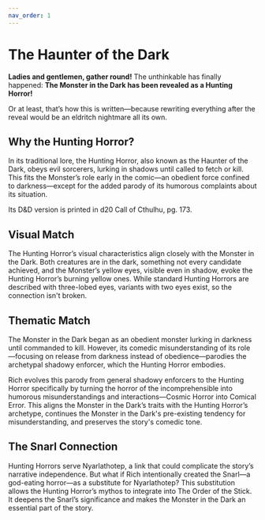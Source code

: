 ```yaml
---
nav_order: 1
---
```

# The Haunter of the Dark

**Ladies and gentlemen, gather round!** The unthinkable has finally happened: **The Monster in the Dark has been revealed as a Hunting Horror!**

Or at least, that’s how this is written—because rewriting everything after the reveal would be an eldritch nightmare all its own.

## Why the Hunting Horror?

In its traditional lore, the Hunting Horror, also known as the Haunter of the Dark, obeys evil sorcerers, lurking in shadows until called to fetch or kill. This fits the Monster’s role early in the comic—an obedient force confined to darkness—except for the added parody of its humorous complaints about its situation.

Its D&D version is printed in d20 Call of Cthulhu, pg. 173.

## Visual Match

The Hunting Horror’s visual characteristics align closely with the Monster in the Dark. Both creatures are in the dark, something not every candidate achieved, and the Monster’s yellow eyes, visible even in shadow, evoke the Hunting Horror’s burning yellow ones. While standard Hunting Horrors are described with three-lobed eyes, variants with two eyes exist, so the connection isn't broken.

## Thematic Match

The Monster in the Dark began as an obedient monster lurking in darkness until commanded to kill. However, its comedic misunderstanding of its role—focusing on release from darkness instead of obedience—parodies the archetypal shadowy enforcer, which the Hunting Horror embodies.

Rich evolves this parody from general shadowy enforcers to the Hunting Horror specifically by turning the horror of the incomprehensible into humorous misunderstandings and interactions—Cosmic Horror into Comical Error. This aligns the Monster in the Dark’s traits with the Hunting Horror’s archetype, continues the Monster in the Dark's pre-existing tendency for misunderstanding, and preserves the story's comedic tone.

## The Snarl Connection

Hunting Horrors serve Nyarlathotep, a link that could complicate the story’s narrative independence. But what if Rich intentionally created the Snarl—a god-eating horror—as a substitute for Nyarlathotep? This substitution allows the Hunting Horror’s mythos to integrate into The Order of the Stick. It deepens the Snarl’s significance and makes the Monster in the Dark an essential part of the story.

